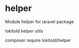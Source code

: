 # helper
Module helper for laravel package

lokitold helper utils

composer require lokitold/helper
